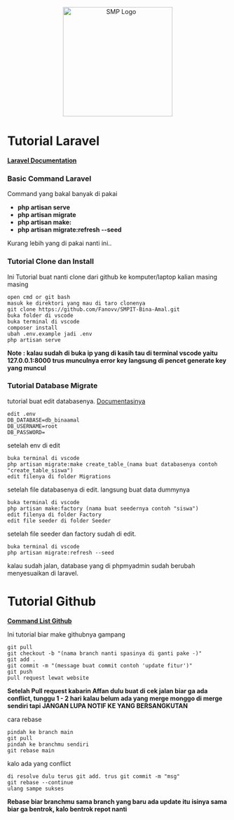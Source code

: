 <p align="center"><a href="https://www.binaamal.sch.id/" target="_blank"><img src="https://encrypted-tbn0.gstatic.com/images?q=tbn:ANd9GcQwW1TLFAzlq8aiOxyGdAf4MGkkXcfxMtmiHw&usqp=CAU" width="250" alt="SMP Logo"></a></p>

# Tutorial Laravel

**[Laravel Documentation](https://laravel.com/docs)**

### Basic Command Laravel

Command yang bakal banyak di pakai

- **php artisan serve**
- **php artisan migrate**
- **php artisan make:**
- **php artisan migrate:refresh --seed**

Kurang lebih yang di pakai nanti ini..

### Tutorial Clone dan Install

Ini Tutorial buat nanti clone dari github ke komputer/laptop kalian masing masing

    open cmd or git bash
    masuk ke direktori yang mau di taro clonenya
    git clone https://github.com/Fanovv/SMPIT-Bina-Amal.git
    buka folder di vscode
    buka terminal di vscode
    composer install
    ubah .env.example jadi .env
    php artisan serve

**Note : kalau sudah di buka ip yang di kasih tau di terminal vscode yaitu 127.0.0.1:8000 trus munculnya error key langsung di pencet generate key yang muncul**

### Tutorial Database Migrate

tutorial buat edit databasenya. [Documentasinya](https://laravel.com/docs/4.2/migrations)

    edit .env
    DB_DATABASE=db_binaamal
    DB_USERNAME=root
    DB_PASSWORD=

setelah env di edit

    buka terminal di vscode
    php artisan migrate:make create_table_(nama buat databasenya contoh "create_table_siswa")
    edit filenya di folder Migrations

setelah file databasenya di edit. langsung buat data dummynya

    buka terminal di vscode
    php artisan make:factory (nama buat seedernya contoh "siswa")
    edit filenya di folder Factory
    edit file seeder di folder Seeder

setelah file seeder dan factory sudah di edit.

    buka terminal di vscode
    php artisan migrate:refresh --seed

kalau sudah jalan, database yang di phpmyadmin sudah berubah menyesuaikan di laravel.

# Tutorial Github

**[Command List Github](https://github.com/joshnh/Git-Commands)**

Ini tutorial biar make githubnya gampang

    git pull
    git checkout -b "(nama branch nanti spasinya di ganti pake -)"
    git add .
    git commit -m "(message buat commit contoh 'update fitur')"
    git push
    pull request lewat website

**Setelah Pull request kabarin Affan dulu buat di cek jalan biar ga ada conflict, tunggu 1 - 2 hari kalau belum ada yang merge monggo di merge sendiri tapi JANGAN LUPA NOTIF KE YANG BERSANGKUTAN**

cara rebase

    pindah ke branch main
    git pull
    pindah ke branchmu sendiri
    git rebase main

kalo ada yang conflict

    di resolve dulu terus git add. trus git commit -m "msg"
    git rebase --continue
    ulang sampe sukses

**Rebase biar branchmu sama branch yang baru ada update itu isinya sama biar ga bentrok, kalo bentrok repot nanti**
